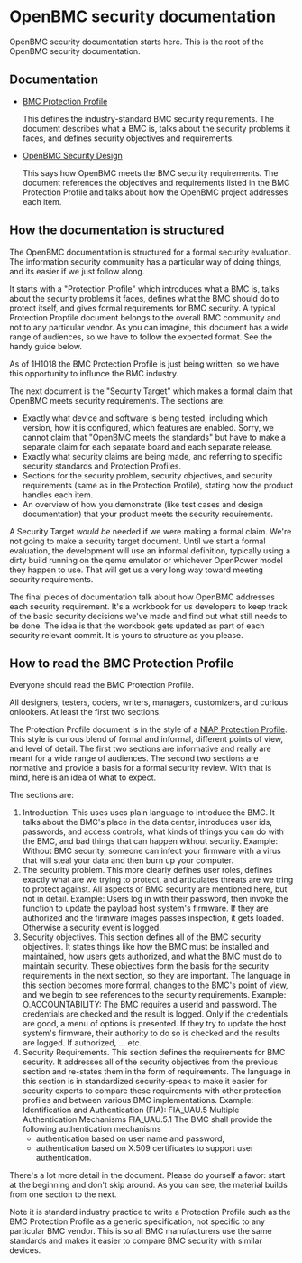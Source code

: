 # OpenBMC security documentation

OpenBMC security documentation starts here.
This is the root of the OpenBMC security documentation.

Documentation
-------------

 - [BMC Protection Profile](obmc-protection-profile.md)

   This defines the industry-standard BMC security requirements.
   The document describes what a BMC is,
   talks about the security problems it faces,
   and defines security objectives and requirements.

 - [OpenBMC Security Design](obmc-security-design.md)

   This says how OpenBMC meets the BMC security requirements.
   The document references the objectives and requirements
   listed in the BMC Protection Profile and
   talks about how the OpenBMC project addresses each item.


How the documentation is structured
-----------------------------------

The OpenBMC documentation is structured for a formal security evaluation.
The information security community has a particular way of doing things,
and its easier if we just follow along.

It starts with a "Protection Profile" which
introduces what a BMC is,
talks about the security problems it faces,
defines what the BMC should do to protect itself, and
gives formal requirements for BMC security.
A typical Protection Propfile document
belongs to the overall BMC community and not to any particular vendor.
As you can imagine, this document has a wide range of audiences,
so we have to follow the expected format.
See the handy guide below.

As of 1H1018 the BMC Protection Profile is just being written,
so we have this opportunity to influnce the BMC industry.

The next document is the "Security Target" which
makes a formal claim that OpenBMC meets security requirements.
The sections are:
 - Exactly what device and software is being tested, including
   which version, how it is configured,
   which features are enabled.
   Sorry, we cannot claim that "OpenBMC meets the standards"
   but have to make a separate claim
   for each separate board and each separate release.
 - Exactly what security claims are being made, and referring
   to specific security standards and Protection Profiles.
 - Sections for the security problem, security objectives, and
   security requirements (same as in the Protection Profile),
   stating how the product handles each item.
 - An overview of how you demonstrate
   (like test cases and design documentation)
   that your product meets the security requirements.

A Security Target *would be* needed if we were making a formal claim.
We're not going to make a security target document.
Until we start a formal evaluation,
the development will use an informal definition,
typically using a dirty build running on the qemu emulator
or whichever OpenPower model they happen to use.
That will get us a very long way toward meeting security requirements.

The final pieces of documentation talk about how OpenBMC
addresses each security requirement.
It's a workbook for us developers to keep track of
the basic security decisions we've made and
find out what still needs to be done.
The idea is that the workbook gets updated as part of
each security relevant commit.
It is yours to structure as you please.


How to read the BMC Protection Profile
--------------------------------------

Everyone should read the BMC Protection Profile.

All designers, testers, coders, writers, managers,
customizers, and curious onlookers.
At least the first two sections.

The Protection Profile document is in the style of a
[NIAP Protection Profile](https://www.niap-ccevs.org/Profile/PP.cfm).
This style is curious blend of
formal and informal, different points of view, and level of detail.
The first two sections are informative and
really are meant for a wide range of audiences.
The second two sections are normative and
provide a basis for a formal security review.
With that is mind, here is an idea of what to expect.

The sections are:
1. Introduction.
   This uses uses plain language to introduce the BMC.
   It talks about the BMC's place in the data center,
   introduces user ids, passwords, and access controls,
   what kinds of things you can do with the BMC,
   and bad things that can happen without security.
   Example:
     Without BMC security,
     someone can infect your firmware with a virus
     that will steal your data and then burn up your computer.
2. The security problem.
   This more clearly defines user roles,
   defines exactly what are we trying to protect, and
   articulates threats are we tring to protect against.
   All aspects of BMC security are mentioned here,
   but not in detail.
   Example:
     Users log in with their password, then invoke the function
     to update the payload host system's firmware.  If they are
     authorized and the firmware images passes inspection,
     it gets loaded.  Otherwise a security event is logged.
3. Security objectives.
   This section defines all of the BMC security objectives.
   It states things like
   how the BMC must be installed and maintained,
   how users gets authorized, and
   what the BMC must do to maintain security.
   These objectives form the basis for the security requirements
   in the next section, so they are important.
   The language in this section becomes more formal,
   changes to the BMC's point of view,
   and we begin to see references to the security requirements.
   Example:
     O.ACCOUNTABILITY:
     The BMC requires a userid and password.
     The credentials are checked and the result is logged.
     Only if the credentials are good, a menu of options is
     presented.
     If they try to update the host system's
     firmware, their authority to do so is checked and the results
     are logged.  If authorized, ... etc.
4. Security Requirements.
   This section defines the requirements for BMC security.
   It addresses all of the security objectives from the previous section
   and re-states them in the form of requirements.
   The language in this section is in standardized security-speak
   to make it easier for security experts to
   compare these requirements with other protection profiles and
   between various BMC implementations.
   Example:
     Identification and Authentication (FIA):
     FIA_UAU.5 Multiple Authentication Mechanisms
     FIA_UAU.5.1
     The BMC shall provide the following authentication mechanisms
      - authentication based on user name and password,
      - authentication based on X.509 certificates
     to support user authentication.

There's a lot more detail in the document.
Please do yourself a favor: start at the beginning and
don't skip around.
As you can see, the material builds from one section to the next.

Note it is standard industry practice to write
a Protection Profile such as the
BMC Protection Profile as a generic specification,
not specific to any particular BMC vendor.
This is so all BMC manufacturers use the same standards and
makes it easier to compare BMC security with similar devices.
